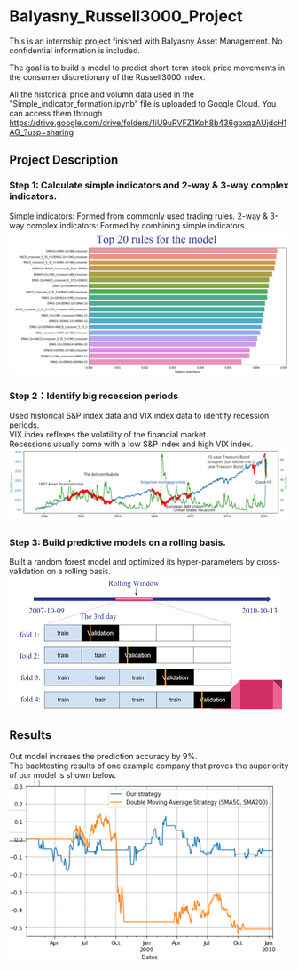 # Balyasny_Russell3000_Project
This is an internship project finished with Balyasny Asset Management. No confidential information is included.  

The goal is to build a model to predict short-term stock price movements in the consumer discretionary of the Russell3000 index.
  
All the historical price and volumn data used in the "Simple_indicator_formation.ipynb" file is uploaded to Google Cloud. You can access them through https://drive.google.com/drive/folders/1iU9uRVFZ1Koh8b436gbxqzAUjdcH1AG_?usp=sharing

## Project Description

### Step 1: Calculate simple indicators and 2-way & 3-way complex indicators.
Simple indicators: Formed from commonly used trading rules.
2-way & 3-way complex indicators: Formed by combining simple indicators.  
![avatar](/images/rules.png)

### Step 2：Identify big recession periods
Used historical S&P index data and VIX index data to identify recession periods.  
VIX index reflexes the volatility of the financial market.  
Recessions usually come with a low S&P index and high VIX index.  
![avatar](/images/recession.png)

### Step 3: Build predictive models on a rolling basis.
Built a random forest model and optimized its hyper-parameters by cross-validation on a rolling basis.
![avatar](/images/rolling.png)

## Results
Out model increaes the prediction accuracy by 9%.  
The backtesting results of one example company that proves the superiority of our model is shown below.  
![avatar](/images/backtest.png)
